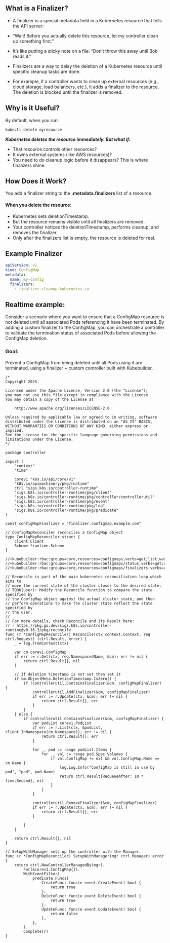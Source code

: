 ## What is a Finalizer?
- A finalizer is a special metadata field in a Kubernetes resource that tells the API server:
- “Wait! Before you actually delete this resource, let my controller clean up something first.”
- It’s like putting a sticky note on a file: “Don’t throw this away until Bob reads it.”


- Finalizers are a way to delay the deletion of a Kubernetes resource until specific cleanup tasks are done.
- For example, if a controller wants to clean up external resources (e.g., cloud storage, load balancers, etc.),
  it adds a finalizer to the resource. The deletion is blocked until the finalizer is removed.

## Why is it Useful?
By default, when you run:

```bash
kubectl delete myresource
```
***Kubernetes deletes the resource immediately. But what if:***
- That resource controls other resources?
- It owns external systems (like AWS resources)?
- You need to do cleanup logic before it disappears?
This is where finalizers shine.

## How Does it Work?
You add a finalizer string to the **.metadata.finalizers** list of a resource.

#### When you delete the resource:

- Kubernetes sets deletionTimestamp.
- But the resource remains visible until all finalizers are removed.
- Your controller notices the deletionTimestamp, performs cleanup, and removes the finalizer.
- Only after the finalizers list is empty, the resource is deleted for real.

## Example Finalizer

```yaml
apiVersion: v1
kind: ConfigMap
metadata:
  name: my-config
  finalizers:
    - finalizer.cleanup.kubernetes.io
```

## Realtime example:
Consider a scenario where you want to ensure that a ConfigMap resource is not deleted until all associated Pods referencing it have been terminated. 
By adding a custom finalizer to the ConfigMap, you can orchestrate a controller to validate the termination status of associated Pods before allowing the ConfigMap deletion.

### Goal:
Prevent a ConfigMap from being deleted until all Pods using it are terminated, using a finalizer + custom controller built with Kubebuilder.

```golang
/*
Copyright 2025.

Licensed under the Apache License, Version 2.0 (the "License");
you may not use this file except in compliance with the License.
You may obtain a copy of the License at

    http://www.apache.org/licenses/LICENSE-2.0

Unless required by applicable law or agreed to in writing, software
distributed under the License is distributed on an "AS IS" BASIS,
WITHOUT WARRANTIES OR CONDITIONS OF ANY KIND, either express or implied.
See the License for the specific language governing permissions and
limitations under the License.
*/

package controller

import (
	"context"
	"time"

	corev1 "k8s.io/api/core/v1"
	"k8s.io/apimachinery/pkg/runtime"
	ctrl "sigs.k8s.io/controller-runtime"
	"sigs.k8s.io/controller-runtime/pkg/client"
	"sigs.k8s.io/controller-runtime/pkg/controller/controllerutil"
	"sigs.k8s.io/controller-runtime/pkg/event"
	"sigs.k8s.io/controller-runtime/pkg/log"
	"sigs.k8s.io/controller-runtime/pkg/predicate"
)

const configMapFinalizer = "finalizer.configmap.example.com"

// ConfigMapReconciler reconciles a ConfigMap object
type ConfigMapReconciler struct {
	client.Client
	Scheme *runtime.Scheme
}

//+kubebuilder:rbac:groups=core,resources=configmaps,verbs=get;list;watch;create;update;patch;delete
//+kubebuilder:rbac:groups=core,resources=configmaps/status,verbs=get;update;patch
//+kubebuilder:rbac:groups=core,resources=configmaps/finalizers,verbs=update

// Reconcile is part of the main kubernetes reconciliation loop which aims to
// move the current state of the cluster closer to the desired state.
// TODO(user): Modify the Reconcile function to compare the state specified by
// the ConfigMap object against the actual cluster state, and then
// perform operations to make the cluster state reflect the state specified by
// the user.
//
// For more details, check Reconcile and its Result here:
// - https://pkg.go.dev/sigs.k8s.io/controller-runtime@v0.16.3/pkg/reconcile
func (r *ConfigMapReconciler) Reconcile(ctx context.Context, req ctrl.Request) (ctrl.Result, error) {
	_ = log.FromContext(ctx)

	var cm corev1.ConfigMap
	if err := r.Get(ctx, req.NamespacedName, &cm); err != nil {
		return ctrl.Result{}, nil
	}

	// If deletion timestamp is not set then set it
	if cm.ObjectMeta.DeletionTimestamp.IsZero() {
		if !controllerutil.ContainsFinalizer(&cm, configMapFinalizer) {
			controllerutil.AddFinalizer(&cm, configMapFinalizer)
			if err := r.Update(ctx, &cm); err != nil {
				return ctrl.Result{}, err
			}
		}
	} else {
		if controllerutil.ContainsFinalizer(&cm, configMapFinalizer) {
			var podList corev1.PodList
			if err := r.List(ctx, &podList, client.InNamespace(cm.Namespace)); err != nil {
				return ctrl.Result{}, err
			}

			for _, pod := range podList.Items {
				for _, vol := range pod.Spec.Volumes {
					if vol.ConfigMap != nil && vol.ConfigMap.Name == cm.Name {
						log.Log.Info("ConfigMap is still in use by pod", "pod", pod.Name)
						return ctrl.Result{RequeueAfter: 10 * time.Second}, nil
					}
				}
			}

			controllerutil.RemoveFinalizer(&cm, configMapFinalizer)
			if err := r.Update(ctx, &cm); err != nil {
				return ctrl.Result{}, err
			}

		}
	}

	return ctrl.Result{}, nil
}

// SetupWithManager sets up the controller with the Manager.
func (r *ConfigMapReconciler) SetupWithManager(mgr ctrl.Manager) error {
	return ctrl.NewControllerManagedBy(mgr).
		For(&corev1.ConfigMap{}).
		WithEventFilter(
			predicate.Funcs{
				CreateFunc: func(e event.CreateEvent) bool {
					return true
				},
				DeleteFunc: func(e event.DeleteEvent) bool {
					return true
				},
				UpdateFunc: func(e event.UpdateEvent) bool {
					return false
				},
			},
		).
		Complete(r)
}
```




